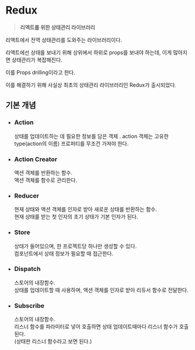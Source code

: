# Redux
  > **리액트를 위한 상태관리 라이브러리**

  리액트에서 전역 상태관리를 도와주는 라이브러리이다.  
  
  리액트에선 상태를 보내기 위해 상위에서 하위로 props를 보내야 하는데, 이게 많아지면 상태관리가 복잡해진다.

  이를 Props drilling이라고 한다.

  이를 해결하기 위해 사실상 최초의 상태관리 라이브러리인 Redux가 출시되었다.

  ## 기본 개념
  - ### Action
    상태를 업데이트하는 데 필요한 정보를 담은 객체  .
    action 객체는 고유한 type(action의 이름) 프로퍼티를 무조건 가져야 한다.

  - ### Action Creator
    액션 객체를 반환하는 함수.  
    액션 객체를 함수로 관리한다.

  - ### Reducer
    현재 상태와 액션 객체를 인자로 받아 새로운 상태를 반환하는 함수.  
    현재 상태를 받는 첫 인자의 초기 상태가 기본 인자가 된다.

  - ### Store
    상태가 들어있으며, 한 프로젝트당 하나만 생성할 수 있다.  
    컴포넌트에서 상태 정보가 필요할 때 접근한다.

  - ### Dispatch
    스토어의 내장함수.  
    상태를 업데이트할 때 사용하며, 액션 객체를 인자로 받아 리듀서 함수로 전달한다.

  - ### Subscribe
    스토어의 내장함수.  
    리스너 함수를 파라미터로 넣어 호출하면 상태 업데이트때마다 리스너 함수가 호출된다.  
    (상태판 리스너 함수라고 보면 된다.)